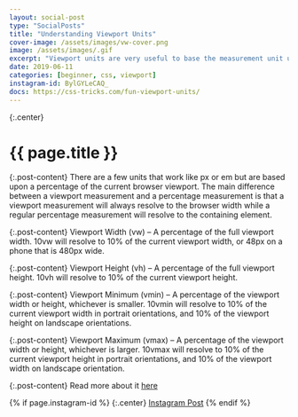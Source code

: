 ```yaml
---
layout: social-post
type: "SocialPosts"
title: "Understanding Viewport Units"
cover-image: /assets/images/vw-cover.png
image: /assets/images/.gif
excerpt: "Viewport units are very useful to base the measurement unit upon the user's browser viewport."
date: 2019-06-11
categories: [beginner, css, viewport]
instagram-id: BylGYLeCAQ_
docs: https://css-tricks.com/fun-viewport-units/
---
```

{:.center}
# {{ page.title }}

{:.post-content}
There are a few units that work like px or em but are based upon a percentage
of the current browser viewport. The main difference between a viewport measurement
and a percentage measurement is that a viewport measurement will always resolve to the browser width
while a regular percentage measurement will resolve to the containing element.

{:.post-content}
Viewport Width (vw) – A percentage of the full viewport width. 
10vw will resolve to 10% of the current viewport width, or 48px on a phone 
that is 480px wide. 

{:.post-content}
Viewport Height (vh) – A percentage of the full viewport height. 
10vh will resolve to 10% of the current viewport height.

{:.post-content}
Viewport Minimum (vmin) – A percentage of the viewport width or height, 
whichever is smaller. 10vmin will resolve to 10% of the current viewport width 
in portrait orientations, and 10% of the viewport height on landscape orientations.

{:.post-content}
Viewport Maximum (vmax) – A percentage of the viewport width or height, whichever 
is larger. 10vmax will resolve to 10% of the current viewport height in portrait 
orientations, and 10% of the viewport width on landscape orientation.

{:.post-content}
Read more about it <a href="{{page.docs}}" target="_blank">here</a>

{% if page.instagram-id %}
{:.center}
<a class="insta-link" href="https://www.instagram.com/p/{{page.instagram-id}}" target="_blank">Instagram Post</a>
{% endif %}
